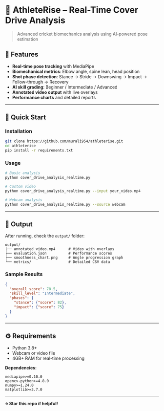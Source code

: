 # 🏏 AthleteRise – Real-Time Cover Drive Analysis

> Advanced cricket biomechanics analysis using AI-powered pose estimation

## 🎯 Features

- **Real-time pose tracking** with MediaPipe
- **Biomechanical metrics**: Elbow angle, spine lean, head position
- **Shot phase detection**: Stance → Stride → Downswing → Impact → Follow-through → Recovery
- **AI skill grading**: Beginner / Intermediate / Advanced
- **Annotated video output** with live overlays
- **Performance charts** and detailed reports

---

## 🚀 Quick Start

### Installation
```bash
git clone https://github.com/murali954/athleterise.git
cd athleterise
pip install -r requirements.txt
```

### Usage
```bash
# Basic analysis
python cover_drive_analysis_realtime.py

# Custom video
python cover_drive_analysis_realtime.py --input your_video.mp4

# Webcam analysis  
python cover_drive_analysis_realtime.py --source webcam
```

---

## 📂 Output

After running, check the `output/` folder:

```
output/
├── annotated_video.mp4      # Video with overlays
├── evaluation.json          # Performance scores
├── smoothness_chart.png     # Angle progression graph
└── metrics/                 # Detailed CSV data
```

### Sample Results
```json
{
  "overall_score": 78.5,
  "skill_level": "Intermediate",
  "phases": {
    "stance": {"score": 82},
    "impact": {"score": 75}
  }
}
```

---

## ⚙️ Requirements

- Python 3.8+
- Webcam or video file
- 4GB+ RAM for real-time processing

**Dependencies:**
```
mediapipe>=0.10.0
opencv-python>=4.8.0
numpy>=1.24.0
matplotlib>=3.7.0
```



---

**⭐ Star this repo if helpful!**
